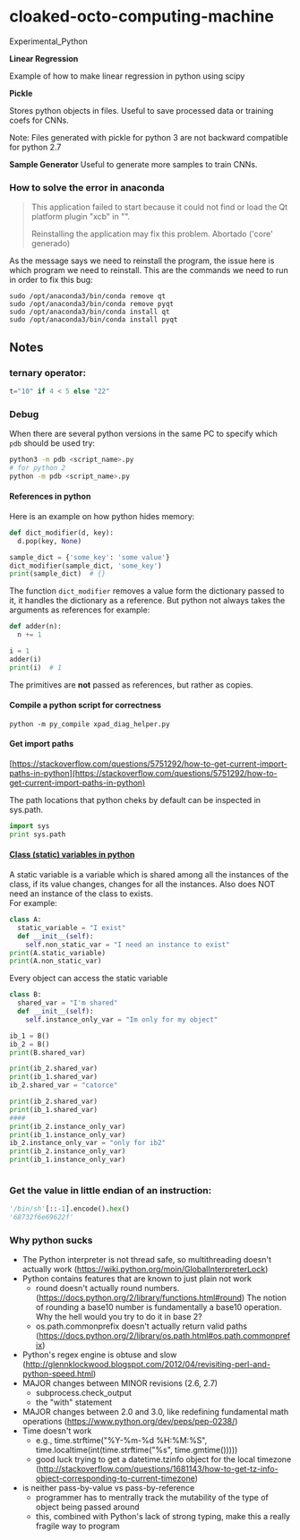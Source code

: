 # cloaked-octo-computing-machine
Experimental_Python


**Linear Regression**

Example of how to make linear regression in python using scipy


**Pickle**

Stores python objects in files.
Useful to save processed data or training coefs for CNNs.

Note: Files generated with pickle for python 3 are not backward compatible for python 2.7

**Sample Generator**
Useful to generate more samples to train CNNs.



### How to solve the error in anaconda

> This application failed to start because it could not find or load the Qt platform plugin "xcb"
>in "".
>
>Reinstalling the application may fix this problem.
>Abortado ('core' generado)


As the message says we need to reinstall the program, the issue here is which program we need to reinstall.
This are the commands we need to run in order to fix this bug:

```
sudo /opt/anaconda3/bin/conda remove qt
sudo /opt/anaconda3/bin/conda remove pyqt
sudo /opt/anaconda3/bin/conda install qt
sudo /opt/anaconda3/bin/conda install pyqt
```

## Notes

### ternary operator:
```python
t="10" if 4 < 5 else "22"
```

### Debug
When there are several python versions in the same PC to specify which `pdb` should be used try:
```sh
python3 -m pdb <script_name>.py
# for python 2
python -m pdb <script_name>.py
```

#### References in python

Here is an example on how python hides memory:
```python
def dict_modifier(d, key):
  d.pop(key, None)

sample_dict = {'some_key': 'some value'}
dict_modifier(sample_dict, 'some_key')
print(sample_dict)  # {}
```

The function `dict_modifier` removes a value form the dictionary passed to it, it handles the dictionary as a reference.
But python not always takes the arguments as references for example:
```python
def adder(n):
  n += 1

i = 1
adder(i)
print(i)  # 1
```
The primitives are **not** passed as references, but rather as copies.

#### Compile a python script for correctness
```
python -m py_compile xpad_diag_helper.py
```

#### Get import paths
[https://stackoverflow.com/questions/5751292/how-to-get-current-import-paths-in-python](https://stackoverflow.com/questions/5751292/how-to-get-current-import-paths-in-python)

The path locations that python cheks by default can be inspected in sys.path.

```python
import sys
print sys.path
```

#### [Class (static) variables in python](https://stackoverflow.com/questions/68645/static-class-variables-in-python)

A static variable is a variable which is shared among all the instances of the class, if its
value changes, changes for all the instances. Also does NOT need an instance of the class
to exists.<br>
For example:
```python
class A:
  static_variable = "I exist"
  def __init__(self):
    self.non_static_var = "I need an instance to exist"
print(A.static_variable)
print(A.non_static_var)
```

Every object can access the static variable
```python
class B:
  shared_var = "I'm shared"
  def __init__(self):
    self.instance_only_var = "Im only for my object"

ib_1 = B()
ib_2 = B()
print(B.shared_var)

print(ib_2.shared_var)
print(ib_1.shared_var)
ib_2.shared_var = "catorce"

print(ib_2.shared_var)
print(ib_1.shared_var)
####
print(ib_2.instance_only_var)
print(ib_1.instance_only_var)
ib_2.instance_only_var = "only for ib2"
print(ib_2.instance_only_var)
print(ib_1.instance_only_var)
```

```python
```


### Get the value in little endian of an instruction:
```python
'/bin/sh'[::-1].encode().hex()
'68732f6e69622f'
```


### Why python sucks

- The Python interpreter is not thread safe, so multithreading doesn't actually work (https://wiki.python.org/moin/GlobalInterpreterLock)
- Python contains features that are known to just plain not work
    - round doesn't actually round numbers. (https://docs.python.org/2/library/functions.html#round)  The notion of rounding a base10 number is fundamentally a base10 operation.  Why the hell would you try to do it in base 2?
    - os.path.commonprefix doesn't actually return valid paths (https://docs.python.org/2/library/os.path.html#os.path.commonprefix)
- Python's regex engine is obtuse and slow (http://glennklockwood.blogspot.com/2012/04/revisiting-perl-and-python-speed.html)
- MAJOR changes between MINOR revisions (2.6, 2.7)
    - subprocess.check_output
    - the "with" statement
- MAJOR changes between 2.0 and 3.0, like redefining fundamental math operations (https://www.python.org/dev/peps/pep-0238/)
- Time doesn't work
    - e.g., time.strftime("%Y-%m-%d %H:%M:%S", time.localtime(int(time.strftime("%s", time.gmtime()))))
    - good luck trying to get a datetime.tzinfo object for the local timezone (http://stackoverflow.com/questions/1681143/how-to-get-tz-info-object-corresponding-to-current-timezone)
- is neither pass-by-value vs pass-by-reference
    - programmer has to mentrally track the mutability of the type of object being passed around
    - this, combined with Python's lack of strong typing, make this a really fragile way to program
